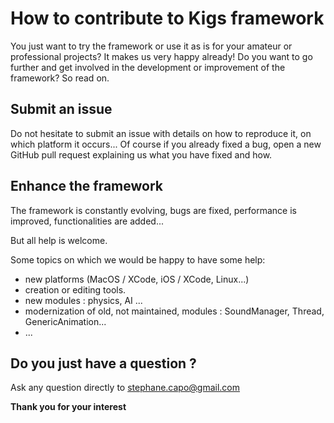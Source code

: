 # How to contribute to Kigs framework

You just want to try the framework or use it as is for your amateur or professional projects? It makes us very happy already! 
Do you want to go further and get involved in the development or improvement of the framework? So read on.

## Submit an issue
    
Do not hesitate to submit an issue with details on how to reproduce it, on which platform it occurs...
Of course if you already fixed a bug, open a new GitHub pull request explaining us what you have fixed and how.
    
## Enhance the framework

The framework is constantly evolving, bugs are fixed, performance is improved, functionalities are added...

But all help is welcome. 

Some topics on which we would be happy to have some help:
- new platforms (MacOS / XCode, iOS / XCode, Linux...)
- creation or editing tools.
- new modules : physics, AI ...
- modernization of old, not maintained, modules : SoundManager, Thread, GenericAnimation...
- ...

## Do you just have a question ?

Ask any question directly to stephane.capo@gmail.com


**Thank you for your interest**
